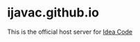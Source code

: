 # ijavac.github.io
 This is the official host server for <a href="https://github.com/idea-code">Idea Code</a>
